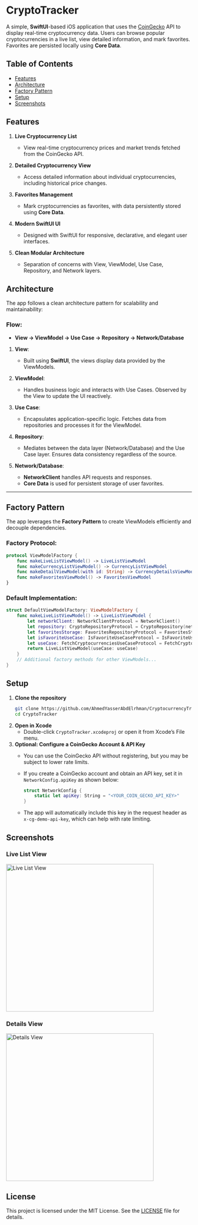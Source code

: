 # CryptoTracker

A simple, **SwiftUI**-based iOS application that uses the [CoinGecko](https://www.coingecko.com/) API to display real-time cryptocurrency data. Users can browse popular cryptocurrencies in a live list, view detailed information, and mark favorites. Favorites are persisted locally using **Core Data**.

## Table of Contents

- [Features](#features)
- [Architecture](#architecture)
- [Factory Pattern](#factory-pattern)
- [Setup](#setup)
- [Screenshots](#screenshots)

## Features

1. **Live Cryptocurrency List**  
   - View real-time cryptocurrency prices and market trends fetched from the CoinGecko API.

2. **Detailed Cryptocurrency View**  
   - Access detailed information about individual cryptocurrencies, including historical price changes.

3. **Favorites Management**  
   - Mark cryptocurrencies as favorites, with data persistently stored using **Core Data**.

4. **Modern SwiftUI UI**  
   - Designed with SwiftUI for responsive, declarative, and elegant user interfaces.

5. **Clean Modular Architecture**  
   - Separation of concerns with View, ViewModel, Use Case, Repository, and Network layers.

## Architecture

The app follows a clean architecture pattern for scalability and maintainability:

### Flow:
- **View → ViewModel → Use Case → Repository → Network/Database**

1. **View**:  
   - Built using **SwiftUI**, the views display data provided by the ViewModels.
   
2. **ViewModel**:  
   - Handles business logic and interacts with Use Cases. Observed by the View to update the UI reactively.

3. **Use Case**:  
   - Encapsulates application-specific logic. Fetches data from repositories and processes it for the ViewModel.

4. **Repository**:  
   - Mediates between the data layer (Network/Database) and the Use Case layer. Ensures data consistency regardless of the source.

5. **Network/Database**:  
   - **NetworkClient** handles API requests and responses.  
   - **Core Data** is used for persistent storage of user favorites.

---
## Factory Pattern

The app leverages the **Factory Pattern** to create ViewModels efficiently and decouple dependencies.

### Factory Protocol:
```swift
protocol ViewModelFactory {
    func makeLiveListViewModel() -> LiveListViewModel
    func makeCurrencyListViewModel() -> CurrencyListViewModel
    func makeDetailViewModel(with id: String) -> CurrencyDetailsViewModel
    func makeFavoritesViewModel() -> FavoritesViewModel
}
```
### Default Implementation:
```swift
struct DefaultViewModelFactory: ViewModelFactory {
    func makeLiveListViewModel() -> LiveListViewModel {
        let networkClient: NetworkClientProtocol = NetworkClient()
        let repository: CryptoRepositoryProtocol = CryptoRepository(networkClient: networkClient)
        let favoritesStorage: FavoritesRepositoryProtocol = FavoritesStorage()
        let isFavoriteUseCase: IsFavoriteUseCaseProtocol = IsFavoriteUseCase(favoritesRepository: favoritesStorage)
        let useCase: FetchCryptocurrenciesUseCaseProtocol = FetchCryptocurrenciesUseCase(repository: repository, isFavoriteUseCase: isFavoriteUseCase)
        return LiveListViewModel(useCase: useCase)
    }
    // Additional factory methods for other ViewModels...
}
```
## Setup

1. **Clone the repository**  
   ```bash
   git clone https://github.com/AhmedYasserAbdElrhman/CryptocurrencyTracking.git
   cd CryptoTracker
2. **Open in Xcode**  
   - Double-click `CryptoTracker.xcodeproj` or open it from Xcode’s File menu.
3. **Optional: Configure a CoinGecko Account & API Key**  
   - You can use the CoinGecko API without registering, but you may be subject to lower rate limits.  
   - If you create a CoinGecko account and obtain an API key, set it in `NetworkConfig.apiKey` as shown below:

     ```swift
     struct NetworkConfig {
         static let apiKey: String = "<YOUR_COIN_GECKO_API_KEY>"
     }
     ```

   - The app will automatically include this key in the request header as `x-cg-demo-api-key`, which can help with rate limiting.

## Screenshots

### Live List View
<img src="https://res.cloudinary.com/dpa6yfqps/image/upload/v1735223703/lkvb3xoxeytyriyaxzkb.png" alt="Live List View" width="400"/>

### Details View
<img src="https://res.cloudinary.com/dpa6yfqps/image/upload/v1735223703/w6gqvcifbycuvdoei698.png" alt="Details View" width="400"/>

## License

This project is licensed under the MIT License. See the [LICENSE](LICENSE) file for details.
